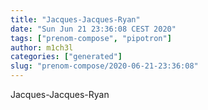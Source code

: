 ```yaml
---
title: "Jacques-Jacques-Ryan"
date: "Sun Jun 21 23:36:08 CEST 2020"
tags: ["prenom-compose", "pipotron"]
author: m1ch3l
categories: ["generated"]
slug: "prenom-compose/2020-06-21-23:36:08"
---
```


Jacques-Jacques-Ryan
